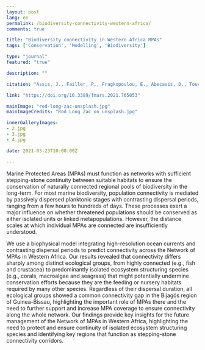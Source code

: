 ```yaml
---
layout: post
lang: en
permalink: /biodiversity-connectivity-western-africa/
comments: true

title: "Biodiversity connectivity in Western Africa MPAs"
tags: ['Conservation', 'Modelling', 'Biodiversity']

type: "journal"
featured: "true"

description: ""

citation: "Assis, J., Failler, P., Fragkopoulou, E., Abecasis, D., Touron-Gardic, G., Regalla, A., et al. (2021). Potential Biodiversity Connectivity in the Network of Marine Protected Areas in Western Africa. Frontiers in Marine Science 8, 1749."

link: "https://doi.org/10.3389/fmars.2021.765053"

mainImage: "rod-long-zac-unsplash.jpg"
mainImageCredits: "Rod Long Zac on unsplash.jpg"

innerGalleryImages:
- 2.jpg
- 3.jpg
- 4.jpg

date: 2021-03-23T10:00:00Z

---
```


Marine Protected Areas (MPAs) must function as networks with sufficient stepping-stone continuity between suitable habitats to ensure the conservation of naturally connected regional pools of biodiversity in the long-term. For most marine biodiversity, population connectivity is mediated by passively dispersed planktonic stages with contrasting dispersal periods, ranging from a few hours to hundreds of days. These processes exert a major influence on whether threatened populations should be conserved as either isolated units or linked metapopulations. However, the distance scales at which individual MPAs are connected are insufficiently understood.

We use a biophysical model integrating high-resolution ocean currents and contrasting dispersal periods to predict connectivity across the Network of MPAs in Western Africa. Our results revealed that connectivity differs sharply among distinct ecological groups, from highly connected (e.g., fish and crustacea) to predominantly isolated ecosystem structuring species (e.g., corals, macroalgae and seagrass) that might potentially undermine conservation efforts because they are the feeding or nursery habitats required by many other species. Regardless of their dispersal duration, all ecological groups showed a common connectivity gap in the Bijagós region of Guinea-Bissau, highlighting the important role of MPAs there and the need to further support and increase MPA coverage to ensure connectivity along the whole network. Our findings provide key insights for the future management of the Network of MPAs in Western Africa, highlighting the need to protect and ensure continuity of isolated ecosystem structuring species and identifying key regions that function as stepping-stone connectivity corridors.

